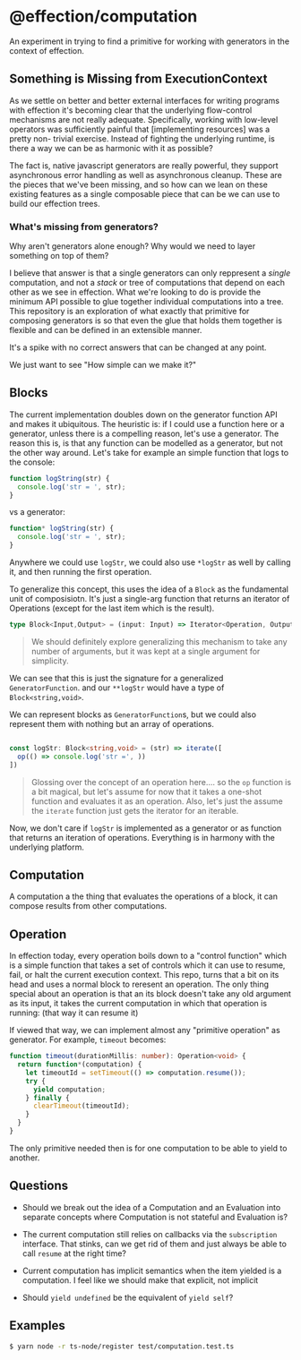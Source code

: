 # @effection/computation

An experiment in trying to find a primitive for working with
generators in the context of effection.

## Something is Missing from ExecutionContext

As we settle on better and better external interfaces for writing
programs with effection it's becoming clear that the underlying
flow-control mechanisms are not really adequate. Specifically,
working with low-level operators was sufficiently painful that
[implementing resources] was a pretty non- trivial exercise. Instead
of fighting the underlying runtime, is there a way we can be as
harmonic with it as possible?

The fact is, native javascript generators are really powerful, they
support asynchronous error handling as well as asynchronous
cleanup. These are the pieces that we've been missing, and so how can
we lean on these existing features as a single composable piece that
can be we can use to build our effection trees.

### What's missing from generators?

Why aren't generators alone enough? Why would we need to layer something on
top of them?

I believe that answer is that a single generators can only reppresent a
_single_ computation, and not a _stack_ or tree of computations that
depend on each other as we see in effection. What we're looking to do
is provide the minimum API possible to glue together individual
computations into a tree. This repository is an exploration of what
exactly that primitive for composing generators is so that even the
glue that holds them together is flexible and can be defined in an
extensible manner.

It's a spike with no correct answers that can be changed at any point.

We just want to see "How simple can we make it?"

## Blocks

The current implementation doubles down on the generator function API
and makes it ubiquitous. The heuristic is: if I could use a function
here or a generator, unless there is a compelling reason, let's use a
generator. The reason this is, is that any function can be modelled as
a generator, but not the other way around. Let's take for example an
simple function that logs to the console:

``` typescript
function logString(str) {
  console.log('str = ', str);
}
```

vs a generator:

``` typescript
function* logString(str) {
  console.log('str = ', str);
}
```

Anywhere we could use `logStr`, we could also use `*logStr` as well by
calling it, and then running the first operation.

To generalize this concept, this uses the idea of a `Block` as the
fundamental unit of composisiotn. It's just a single-arg function that
returns an iterator of Operations (except for the last item which is
the result).

``` typescript
type Block<Input,Output> = (input: Input) => Iterator<Operation, Output>;
```

> We should definitely explore generalizing this mechanism to take any
> number of arguments, but it was kept at a single argument for
> simplicity.

We can see that this is just the signature for a generalized
`GeneratorFunction`. and our `**logStr` would have a type of
`Block<string,void>`.

We can represent blocks as `GeneratorFunction`s, but we could also
represent them with nothing but an array of operations.

``` typescript

const logStr: Block<string,void> = (str) => iterate([
  op(() => console.log('str =', ))
])
```

> Glossing over the concept of an operation here.... so the `op`
> function is a bit magical, but let's assume for now that it takes a
> one-shot function and evaluates it as an operation. Also, let's just
> the assume the `iterate` function just gets the iterator for an
> iterable.

Now, we don't care if `logStr` is implemented as a generator or as
function that returns an iteration of operations. Everything is in
harmony with the underlying platform.

## Computation

A computation a the thing that evaluates the operations of a block, it
can compose results from other computations.

## Operation

In effection today, every operation boils down to a "control function" which
is a simple function that takes a set of controls which it can use to
resume, fail, or halt the current execution context. This repo, turns
that a bit on its head and uses a normal block to reresent an
operation. The only thing special about an operation is that an
its block doesn't take any old argument as its input, it takes the
current computation in which that operation is running: (that way it
can resume it)

If viewed that way, we can implement almost any "primitive operation"
as generator. For example, `timeout` becomes:

``` typescript
function timeout(durationMillis: number): Operation<void> {
  return function*(computation) {
    let timeoutId = setTimeout(() => computation.resume());
    try {
      yield computation;
    } finally {
      clearTimeout(timeoutId);
    }
  }
}
```

The only primitive needed then is for one computation to be able to
yield to another.

## Questions

- Should we break out the idea of a Computation and an Evaluation into
  separate concepts where Computation is not stateful and Evaluation
  is?

- The current computation still relies on callbacks via the
  `subscription` interface. That stinks, can we get rid of them and
  just always be able to call `resume` at the right time?

- Current computation has implicit semantics when the item yielded is
  a computation. I feel like we should make that explicit, not
  implicit

- Should `yield undefined` be the equivalent of `yield self`?

## Examples

``` sh
$ yarn node -r ts-node/register test/computation.test.ts
```

